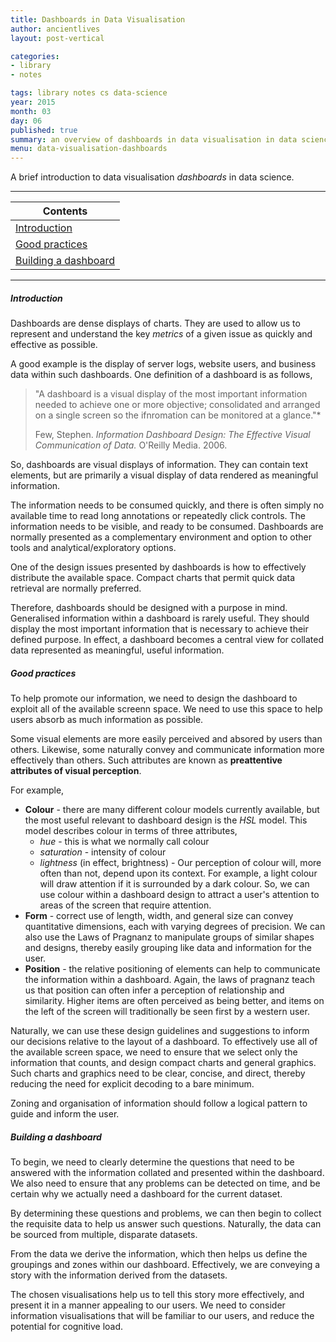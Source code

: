 ```yaml
---
title: Dashboards in Data Visualisation
author: ancientlives
layout: post-vertical

categories:
- library
- notes

tags: library notes cs data-science
year: 2015
month: 03
day: 06
published: true
summary: an overview of dashboards in data visualisation in data science
menu: data-visualisation-dashboards
---
```


A brief introduction to data visualisation *dashboards* in data science.

***

Contents |
-----------|
[Introduction](#intro) |
[Good practices](#good) |
[Building a dashboard](#building) |

***

<a id="intro"></a>
##### Introduction
Dashboards are dense displays of charts. They are used to allow us to represent and understand the key *metrics* of a given issue as quickly and effective as possible.

A good example is the display of server logs, website users, and business data within such dashboards. One definition of a dashboard is as follows,

>"A dashboard is a visual display of the most important information needed to achieve one or more objective; consolidated and arranged on a single screen so the ifnromation can be monitored at a glance."*
>
>Few, Stephen. *Information Dashboard Design: The Effective Visual Communication of Data.* O'Reilly Media. 2006.

So, dashboards are visual displays of information. They can contain text elements, but are primarily a visual display of data rendered as meaningful information. 

The information needs to be consumed quickly, and there is often simply no available time to read long annotations or repeatedly click controls. The information needs to be visible, and ready to be consumed. Dashboards are normally presented as a complementary environment and option to other tools and analytical/exploratory options. 

One of the design issues presented by dashboards is how to effectively distribute the available space. Compact charts that permit quick data retrieval are normally preferred.

Therefore, dashboards should be designed with a purpose in mind. Generalised information within a dashboard is rarely useful. They should display the most important information that is necessary to achieve their defined purpose. In effect, a dashboard becomes a central view for collated data represented as meaningful, useful information.

<a id="good"></a>
##### Good practices
To help promote our information, we need to design the dashboard to exploit all of the available screenn space. We need to use this space to help users absorb as much information as possible. 

Some visual elements are more easily perceived and absored by users than others. Likewise, some naturally convey and communicate information more effectively than others. Such attributes are known as **preattentive attributes of visual perception**. 

For example, 

  * **Colour** - there are many different colour models currently available, but the most useful relevant to dashboard design is the *HSL* model. This model describes colour in terms of three attributes,
    * *hue* - this is what we normally call colour
    * *saturation* - intensity of colour
    * *lightness* (in effect, brightness) - 
Our perception of colour will, more often than not, depend upon its context. For example, a light colour will draw attention if it is surrounded by a dark colour. So, we can use colour within a dashboard design to attract a user's attention to areas of the screen that require attention.
  * **Form** - correct use of length, width, and general size can convey quantitative dimensions, each with varying degrees of precision. We can also use the Laws of Pragnanz to manipulate groups of similar shapes and designs, thereby easily grouping like data and information for the user.
  * **Position** - the relative positioning of elements can help to communicate the information within a dashboard. Again, the laws of pragnanz teach us that position can often infer a perception of relationship and similarity. Higher items are often perceived as being better, and items on the left of the screen will traditionally be seen first by a western user.

Naturally, we can use these design guidelines and suggestions to inform our decisions relative to the layout of a dashboard. To effectively use all of the available screen space, we need to ensure that we select only the information that counts, and design compact charts and general graphics. Such charts and graphics need to be clear, concise, and direct, thereby reducing the need for explicit decoding to a bare minimum. 

Zoning and organisation of information should follow a logical pattern to guide and inform the user. 

<a id="building"></a>
##### Building a dashboard
To begin, we need to clearly determine the questions that need to be answered with the information collated and presented within the dashboard. We also need to ensure that any problems can be detected on time, and be certain why we actually need a dashboard for the current dataset.

By determining these questions and problems, we can then begin to collect the requisite data to help us answer such questions. Naturally, the data can be sourced from multiple, disparate datasets.

From the data we derive the information, which then helps us define the groupings and zones within our dashboard. Effectively, we are conveying a story with the information derived from the datasets.

The chosen visualisations help us to tell this story more effectively, and present it in a manner appealing to our users. We need to consider information visualisations that will be familiar to our users, and reduce the potential for cognitive load.